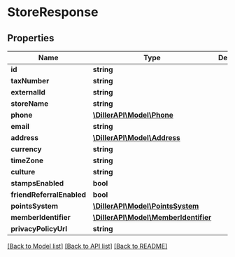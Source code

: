 # StoreResponse

## Properties
Name | Type | Description | Notes
------------ | ------------- | ------------- | -------------
**id** | **string** |  | [optional] 
**taxNumber** | **string** |  | [optional] 
**externalId** | **string** |  | [optional] 
**storeName** | **string** |  | [optional] 
**phone** | [**\DillerAPI\Model\Phone**](Phone.md) |  | [optional] 
**email** | **string** |  | [optional] 
**address** | [**\DillerAPI\Model\Address**](Address.md) |  | [optional] 
**currency** | **string** |  | [optional] 
**timeZone** | **string** |  | [optional] 
**culture** | **string** |  | [optional] 
**stampsEnabled** | **bool** |  | [optional] 
**friendReferralEnabled** | **bool** |  | [optional] 
**pointsSystem** | [**\DillerAPI\Model\PointsSystem**](PointsSystem.md) |  | [optional] 
**memberIdentifier** | [**\DillerAPI\Model\MemberIdentifier**](MemberIdentifier.md) |  | [optional] 
**privacyPolicyUrl** | **string** |  | [optional] 

[[Back to Model list]](../../README.md#documentation-for-models) [[Back to API list]](../../README.md#documentation-for-api-endpoints) [[Back to README]](../../README.md)

